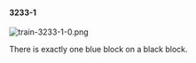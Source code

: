 #### 3233-1
![train-3233-1-0.png](https://github.com/lil-lab/nlvr/raw/master/nlvr/train/images/5/train-3233-1-0.png "train-3233-1-0.png")

There is exactly one blue block on a black block.